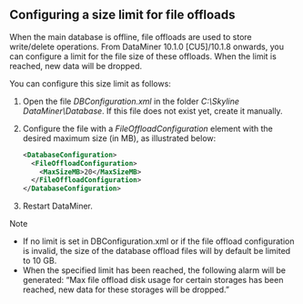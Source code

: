 ## Configuring a size limit for file offloads

When the main database is offline, file offloads are used to store write/delete operations. From DataMiner 10.1.0 \[CU5\]/10.1.8 onwards, you can configure a limit for the file size of these offloads. When the limit is reached, new data will be dropped.

You can configure this size limit as follows:

1. Open the file *DBConfiguration.xml* in the folder *C:\\Skyline DataMiner\\Database*. If this file does not exist yet, create it manually.

2. Configure the file with a *FileOffloadConfiguration* element with the desired maximum size (in MB), as illustrated below:

    ```xml
    <DatabaseConfiguration>
      <FileOffloadConfiguration>
        <MaxSizeMB>20</MaxSizeMB>
      </FileOffloadConfiguration>
    </DatabaseConfiguration>
    ```

3. Restart DataMiner.

> [!NOTE]
> - If no limit is set in DBConfiguration.xml or if the file offload configuration is invalid, the size of the database offload files will by default be limited to 10 GB.
> - When the specified limit has been reached, the following alarm will be generated: “Max file offload disk usage for certain storages has been reached, new data for these storages will be dropped.”
>
